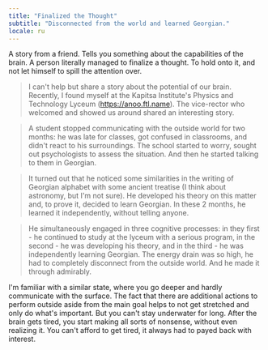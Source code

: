 ```yaml
---
title: "Finalized the Thought"
subtitle: "Disconnected from the world and learned Georgian."
locale: ru
---
```


A story from a friend. Tells you something about the capabilities of the brain. A person literally managed to finalize a thought. To hold onto it, and not let himself to spill the attention over.

> I can't help but share a story about the potential of our brain. Recently, I found myself at the Kapitsa Institute's Physics and Technology Lyceum (https://anoo.ftl.name). The vice-rector who welcomed and showed us around shared an interesting story.

> A student stopped communicating with the outside world for two months: he was late for classes, got confused in classrooms, and didn't react to his surroundings. The school started to worry, sought out psychologists to assess the situation. And then he started talking to them in Georgian.

> It turned out that he noticed some similarities in the writing of Georgian alphabet with some ancient treatise (I think about astronomy, but I'm not sure). He developed his theory on this matter and, to prove it, decided to learn Georgian. In these 2 months, he learned it independently, without telling anyone.

> He simultaneously engaged in three cognitive processes: in they first - he continued to study at the lyceum with a serious program, in the second - he was developing his theory, and in the third - he was independently learning Georgian. The energy drain was so high, he had to completely disconnect from the outside world. And he made it through admirably.

I'm familiar with a similar state, where you go deeper and hardly communicate with the surface. The fact that there are additional actions to perform outside aside from the main goal helps to not get stretched and only do what's important. But you can't stay underwater for long. After the brain gets tired, you start making all sorts of nonsense, without even realizing it. You can't afford to get tired, it always had to payed back with interest.
